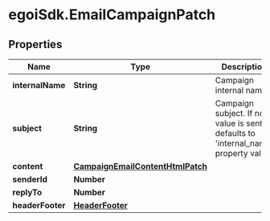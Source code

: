 # egoiSdk.EmailCampaignPatch

## Properties
Name | Type | Description | Notes
------------ | ------------- | ------------- | -------------
**internalName** | **String** | Campaign internal name | [optional] 
**subject** | **String** | Campaign subject. If no value is sent, defaults to &#39;internal_name&#39; property value | [optional] 
**content** | [**CampaignEmailContentHtmlPatch**](CampaignEmailContentHtmlPatch.md) |  | [optional] 
**senderId** | **Number** |  | [optional] 
**replyTo** | **Number** |  | [optional] 
**headerFooter** | [**HeaderFooter**](HeaderFooter.md) |  | [optional] 


